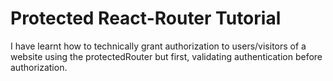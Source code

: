 # Protected React-Router Tutorial
I have learnt how to technically grant authorization to users/visitors of a website using the protectedRouter but first, validating
authentication before authorization.
